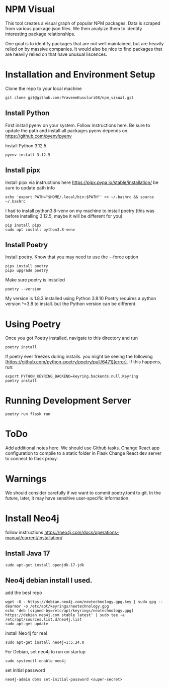 # NPM Visual

This tool creates a visual graph of popular NPM packages. Data is scraped from various package.json files. We then analyize them to identify interesting package relationships.

One goal is to identify packages that are not well maintained, but are heavily relied on by massive companies. It would also be nice to find packages that are heavily relied on that have unusual liscences.

# Installation and Environment Setup

Clone the repo to your local machine

```
git clone git@github.com:PraveenKusuluri08/npm_visual.git
```

## Install Python

First install pyenv on your system. Follow instructions here. Be sure to update the path and install all packages pyenv depends on.
https://github.com/pyenv/pyenv

Install Python 3.12.5

```
pyenv install 3.12.5
```

## Install pipx

Install pipx via instructions here
https://pipx.pypa.io/stable/installation/
be sure to update path info

```
echo 'export PATH="$HOME/.local/bin:$PATH"' >> ~/.bashrc && source ~/.bashrc
```

I had to install python3.8-venv on my machine to install poetry (this was before installing 3.12.5, maybe it will be different for you)

```
pip install pipx
sudo apt install python3.8-venv
```

## Install Poetry

Install poetry. Know that you may need to use the --force option

```
pipx install poetry
pipx upgrade poetry
```

Make sure poetry is installed

```
poetry --version
```

My version is 1.8.3 installed using Python 3.8.10
Poetry requires a python version ^=3.8 to install. but the Python version can be different.

# Using Poetry

Once you got Poetry installed, navigate to this directory and run

```
poetry install
```

If poetry ever freezes during installs. you might be seeing the following [https://github.com/python-poetry/poetry/pull/6471](error). If this happens, run:

```
export PYTHON_KEYRING_BACKEND=keyring.backends.null.Keyring
poetry install
```

# Running Development Server

```
poetry run flask run
```

# ToDo

Add additional notes here. We should use Github tasks.
Change React app configuration to compile to a static folder in Flask
Change React dev server to connect to flask proxy.

# Warnings

We should consider carefully if we want to commit poetry.toml to git. In the future, later, it may have sensitive user-specific information.

# Install Neo4j

follow instructions <a href="https://neo4j.com/docs/operations-manual/current/installation/">https://neo4j.com/docs/operations-manual/current/installation/</a>

## Install Java 17

```
sudo apt-get install openjdk-17-jdk
```

## Neo4j debian install I used.

add the best repo

```
wget -O - https://debian.neo4j.com/neotechnology.gpg.key | sudo gpg --dearmor -o /etc/apt/keyrings/neotechnology.gpg
echo 'deb [signed-by=/etc/apt/keyrings/neotechnology.gpg] https://debian.neo4j.com stable latest' | sudo tee -a /etc/apt/sources.list.d/neo4j.list
sudo apt-get update
```

install Neo4j for real

```
sudo apt-get install neo4j=1:5.24.0
```

For Debian, set neo4j to run on startup

```
sudo systemctl enable neo4j
```

set initial password

```
neo4j-admin dbms set-initial-password <super-secret>
```
